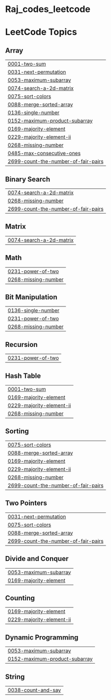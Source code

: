 # Raj_codes_leetcode
<!---LeetCode Topics Start-->
# LeetCode Topics
## Array
|  |
| ------- |
| [0001-two-sum](https://github.com/RajSen17/Raj_codes_leetcode/tree/master/0001-two-sum) |
| [0031-next-permutation](https://github.com/RajSen17/Raj_codes_leetcode/tree/master/0031-next-permutation) |
| [0053-maximum-subarray](https://github.com/RajSen17/Raj_codes_leetcode/tree/master/0053-maximum-subarray) |
| [0074-search-a-2d-matrix](https://github.com/RajSen17/Raj_codes_leetcode/tree/master/0074-search-a-2d-matrix) |
| [0075-sort-colors](https://github.com/RajSen17/Raj_codes_leetcode/tree/master/0075-sort-colors) |
| [0088-merge-sorted-array](https://github.com/RajSen17/Raj_codes_leetcode/tree/master/0088-merge-sorted-array) |
| [0136-single-number](https://github.com/RajSen17/Raj_codes_leetcode/tree/master/0136-single-number) |
| [0152-maximum-product-subarray](https://github.com/RajSen17/Raj_codes_leetcode/tree/master/0152-maximum-product-subarray) |
| [0169-majority-element](https://github.com/RajSen17/Raj_codes_leetcode/tree/master/0169-majority-element) |
| [0229-majority-element-ii](https://github.com/RajSen17/Raj_codes_leetcode/tree/master/0229-majority-element-ii) |
| [0268-missing-number](https://github.com/RajSen17/Raj_codes_leetcode/tree/master/0268-missing-number) |
| [0485-max-consecutive-ones](https://github.com/RajSen17/Raj_codes_leetcode/tree/master/0485-max-consecutive-ones) |
| [2699-count-the-number-of-fair-pairs](https://github.com/RajSen17/Raj_codes_leetcode/tree/master/2699-count-the-number-of-fair-pairs) |
## Binary Search
|  |
| ------- |
| [0074-search-a-2d-matrix](https://github.com/RajSen17/Raj_codes_leetcode/tree/master/0074-search-a-2d-matrix) |
| [0268-missing-number](https://github.com/RajSen17/Raj_codes_leetcode/tree/master/0268-missing-number) |
| [2699-count-the-number-of-fair-pairs](https://github.com/RajSen17/Raj_codes_leetcode/tree/master/2699-count-the-number-of-fair-pairs) |
## Matrix
|  |
| ------- |
| [0074-search-a-2d-matrix](https://github.com/RajSen17/Raj_codes_leetcode/tree/master/0074-search-a-2d-matrix) |
## Math
|  |
| ------- |
| [0231-power-of-two](https://github.com/RajSen17/Raj_codes_leetcode/tree/master/0231-power-of-two) |
| [0268-missing-number](https://github.com/RajSen17/Raj_codes_leetcode/tree/master/0268-missing-number) |
## Bit Manipulation
|  |
| ------- |
| [0136-single-number](https://github.com/RajSen17/Raj_codes_leetcode/tree/master/0136-single-number) |
| [0231-power-of-two](https://github.com/RajSen17/Raj_codes_leetcode/tree/master/0231-power-of-two) |
| [0268-missing-number](https://github.com/RajSen17/Raj_codes_leetcode/tree/master/0268-missing-number) |
## Recursion
|  |
| ------- |
| [0231-power-of-two](https://github.com/RajSen17/Raj_codes_leetcode/tree/master/0231-power-of-two) |
## Hash Table
|  |
| ------- |
| [0001-two-sum](https://github.com/RajSen17/Raj_codes_leetcode/tree/master/0001-two-sum) |
| [0169-majority-element](https://github.com/RajSen17/Raj_codes_leetcode/tree/master/0169-majority-element) |
| [0229-majority-element-ii](https://github.com/RajSen17/Raj_codes_leetcode/tree/master/0229-majority-element-ii) |
| [0268-missing-number](https://github.com/RajSen17/Raj_codes_leetcode/tree/master/0268-missing-number) |
## Sorting
|  |
| ------- |
| [0075-sort-colors](https://github.com/RajSen17/Raj_codes_leetcode/tree/master/0075-sort-colors) |
| [0088-merge-sorted-array](https://github.com/RajSen17/Raj_codes_leetcode/tree/master/0088-merge-sorted-array) |
| [0169-majority-element](https://github.com/RajSen17/Raj_codes_leetcode/tree/master/0169-majority-element) |
| [0229-majority-element-ii](https://github.com/RajSen17/Raj_codes_leetcode/tree/master/0229-majority-element-ii) |
| [0268-missing-number](https://github.com/RajSen17/Raj_codes_leetcode/tree/master/0268-missing-number) |
| [2699-count-the-number-of-fair-pairs](https://github.com/RajSen17/Raj_codes_leetcode/tree/master/2699-count-the-number-of-fair-pairs) |
## Two Pointers
|  |
| ------- |
| [0031-next-permutation](https://github.com/RajSen17/Raj_codes_leetcode/tree/master/0031-next-permutation) |
| [0075-sort-colors](https://github.com/RajSen17/Raj_codes_leetcode/tree/master/0075-sort-colors) |
| [0088-merge-sorted-array](https://github.com/RajSen17/Raj_codes_leetcode/tree/master/0088-merge-sorted-array) |
| [2699-count-the-number-of-fair-pairs](https://github.com/RajSen17/Raj_codes_leetcode/tree/master/2699-count-the-number-of-fair-pairs) |
## Divide and Conquer
|  |
| ------- |
| [0053-maximum-subarray](https://github.com/RajSen17/Raj_codes_leetcode/tree/master/0053-maximum-subarray) |
| [0169-majority-element](https://github.com/RajSen17/Raj_codes_leetcode/tree/master/0169-majority-element) |
## Counting
|  |
| ------- |
| [0169-majority-element](https://github.com/RajSen17/Raj_codes_leetcode/tree/master/0169-majority-element) |
| [0229-majority-element-ii](https://github.com/RajSen17/Raj_codes_leetcode/tree/master/0229-majority-element-ii) |
## Dynamic Programming
|  |
| ------- |
| [0053-maximum-subarray](https://github.com/RajSen17/Raj_codes_leetcode/tree/master/0053-maximum-subarray) |
| [0152-maximum-product-subarray](https://github.com/RajSen17/Raj_codes_leetcode/tree/master/0152-maximum-product-subarray) |
## String
|  |
| ------- |
| [0038-count-and-say](https://github.com/RajSen17/Raj_codes_leetcode/tree/master/0038-count-and-say) |
<!---LeetCode Topics End-->